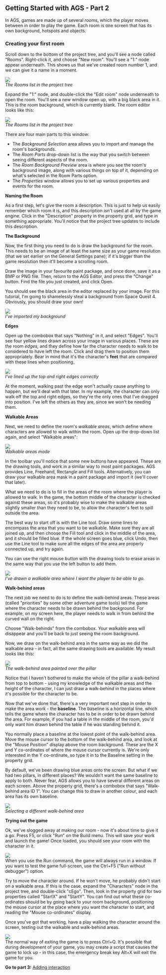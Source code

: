 **Getting Started with AGS - Part 2**
-------------------------------------

In AGS, games are made up of several *rooms*, which the player moves
between in order to play the game. Each room is one screen that has its
own background, hotspots and objects.

### Creating your first room

Scroll down to the bottom of the project tree, and you'll see a node
called "Rooms". Right-click it, and choose "New room". You'll see a "1:"
node appear underneath. This shows us that we've created room number 1,
and we can give it a name in a moment.

![](images/intro2_1.jpg)\
*The Rooms list in the project tree*

Expand the "1:" node, and double-click the "Edit room" node underneath
to open the room. You'll see a new window open up, with a big black area
in it. This is the room background, which is currently blank. The room
editor looks like this:

![](images/intro2_2.jpg)\
*The Rooms list in the project tree*

There are four main parts to this window:

-   The *Background Selection* area allows you to import and manage the
    room's backgrounds.
-   The *Room Parts* drop-down list is the way that you switch between
    seeing different aspects of the room.
-   The *Room Background Preview* area is where you see the room's
    background image, along with various things on top of it, depending
    on what's selected in the Room Parts option.
-   The *Properties* window allows you to set up various properties and
    events for the room.

**Naming the Room**

As a first step, let's give the room a description. This is just to help
us easily remember which room it is, and this description isn't used at
all by the game engine. Click in the "Description" property in the
property grid, and type in something appropriate. You'll notice that the
project tree updates to include this description.

**The Background**

Now, the first thing you need to do is draw the background for the room.
This needs to be an image of at least the same size as your game
resolution (that we set earlier on the General Settings pane); if it's
bigger than the game resolution then it'll become a scrolling room.

Draw the image in your favourite paint package, and once done, save it
as a BMP or PNG file. Then, return to the AGS Editor, and press the
"Change" button. Find the file you just created, and click Open.

You should see the black area in the editor replaced by your image. For
this tutorial, I'm going to shamelessly steal a background from Space
Quest 4. Obviously, you should draw your own!

![](images/intro2_3.jpg)\
*I've imported my background*

**Edges**

Open up the combobox that says "Nothing" in it, and select "Edges".
You'll see four yellow lines drawn across your image in various places.
These are the room *edges,* and they define how far the character needs
to walk to be considered to have left the room. Click and drag them to
position them appropriately. Bear in mind that it's the character's
**feet** that are compared with these lines when positioning.

![](images/intro2_4.jpg)\
*I've lined up the top and right edges correctly*

At the moment, walking past the edge won't actually cause anything to
happen, but we'll deal with that later. In my example, the character can
only walk off the top and right edges, so they're the only ones that
I've dragged into position. I've left the others as they are, since we
won't be needing them.

**Walkable Areas**

Next, we need to define the room's *walkable areas*, which define where
characters are allowed to walk within the room. Open up the drop-down
list again, and select "Walkable areas":

![](images/intro2_5.jpg)\
*Walkable areas mode*

In the toolbar you'll notice that some new buttons have appeared. These
are the drawing tools, and work in a similar way to most paint packages.
AGS provides Line, Freehand, Rectangle and Fill tools. Alternatively,
you can draw your walkable area mask in a paint package and import it
(we'll cover that later).

What we need to do is to fill in the areas of the room where the player
is allowed to walk. In the game, the bottom middle of the character is
checked against these areas, so it's probably wise to make the walkable
areas slightly smaller than they need to be, to allow the character's
feet to spill outside the area.

The best way to start off is with the Line tool. Draw some lines to
encompass the area that you want to be walkable. Make sure they are all
joined up, and then choose the Fill tool and click in the middle of the
area, and it should be filled blue. If the whole screen goes blue, click
Undo, then use the Line tool to make sure all the edges of the area are
properly connected up, and try again.

You can use the right mouse button with the drawing tools to erase areas
in the same way that you use the left button to add them.

![](images/intro2_6.jpg)\
*I've drawn a walkable area where I want the player to be able to go.*

**Walk-behind areas**

The next job we need to do is to define the walk-behind areas. These
areas (called "priorities" by some other adventure game tools) tell the
game where the character needs to be drawn behind the background. For
example, on my screen here, the player needs to walk in from behind the
curved wall on the right.

Choose "Walk-behinds" from the combobox. Your walkable area will
disappear and you'll be back to just seeing the room background.

Now, we draw on the walk-behind area in the same way as we did the
walkable area - in fact, all the same drawing tools are available. My
result looks like this:

![](images/intro2_7.jpg)\
*The walk-behind area painted over the pillar*

Notice that I haven't bothered to make the whole of the pillar a
walk-behind from top to bottom - using my knowledge of the walkable
areas and the height of the character, I can just draw a walk-behind in
the places where it's possible for the character to be.

Now that we've done that, there's a very important next step in order to
make the area work - the **baseline**. The baseline is a horizontal
line, which tells the game where the character has to be in order to be
drawn behind the area. For example, if you had a table in the middle of
the room, you'd only want him drawn behind the table if he was standing
behind it.

You normally place a baseline at the lowest point of the walk-behind
area. Move the mouse cursor to the bottom of the walk-behind area, and
look at the "Mouse Position" display above the room background. These
are the X and Y co-ordinates of where the mouse cursor currently is.
We're only interested in the Y co-ordinate, so type it in to the
Baseline setting in the property grid.

By default, we've been drawing blue areas onto the screen. But what if
we had two pillars, in different places? We wouldn't want the same
baseline to apply to both. Never fear, AGS allows you to have several
different areas on each screen. Above the property grid, there's a
combobox that says "Walk-behind area ID 1". You can change this to draw
in another colour, and each area has its own baseline.

![](images/intro2_8.jpg)\
*Selecting a different walk-behind area*

**Trying out the game**

Ok, we've slogged away at making our room - now it's about time to give
it a go. Press F5, or click "Run" on the Build menu. This will save your
work and launch the game! Once loaded, you should see your room with the
character in it.

![](images/icon_info.gif)\
When you use the Run command, the game will always run in a window. If you want to test the game full-screen, use the Ctrl+F5 ("Run without debugger") option.

Try to move the character around. If he won't move, he probably didn't
start on a walkable area. If this is the case, expand the "Characters"
node in the project tree, and double-click "cEgo". Then, look in the
property grid for two properties called "StartX" and "StartY". You can
find out what these co-ordinates should be by going back to your room
background, positioning the mouse cursor at the place where you want the
character to start, and reading the "Mouse co-ordinates" display.

Once you've got that working, have a play walking the character around
the screen, testing out the walkable and walk-behind areas.

![](images/icon_info.gif)\
The normal way of exiting the game is to press Ctrl+Q. It's possible that during development of your game, you may create a script that causes the game to lock up - in this case, the emergency break key Alt+X will exit the game for you.

**Go to part 3:** [Adding interaction](acintro3)
